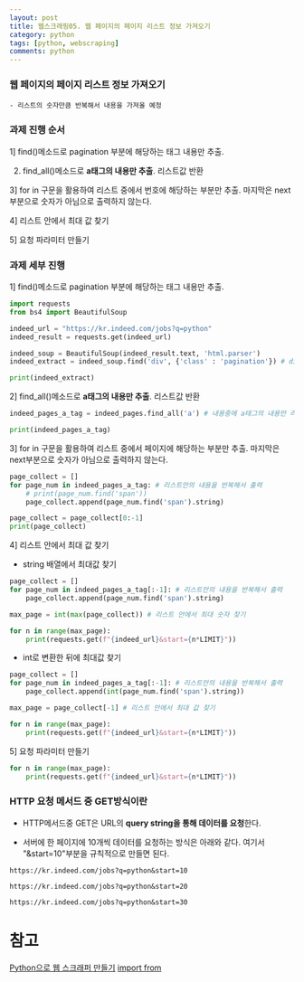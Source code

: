 ```yaml
---
layout: post
title: 웹스크래핑05. 웹 페이지의 페이지 리스트 정보 가져오기
category: python
tags: [python, webscraping]
comments: python
---
```


### 웹 페이지의 페이지 리스트 정보 가져오기

    - 리스트의 숫자만큼 반복해서 내용을 가져올 예정
    
### 과제 진행 순서

1] find()메소드로 pagination 부분에 해당하는 태그 내용만 추출.

2) find_all()메소드로 **a태그의 내용만 추출**. 리스트값 반환

3] for in 구문을 활용하여 리스트 중에서 번호에 해당하는 부분만 추출. 마지막은 next부분으로 숫자가 아님으로 출력하지 않는다.

4] 리스트 안에서 최대 값 찾기

5] 요청 파라미터 만들기

### 과제 세부 진행

1] find()메소드로 pagination 부분에 해당하는 태그 내용만 추출.

```python
import requests
from bs4 import BeautifulSoup

indeed_url = "https://kr.indeed.com/jobs?q=python"
indeed_result = requests.get(indeed_url)

indeed_soup = BeautifulSoup(indeed_result.text, 'html.parser')
indeed_extract = indeed_soup.find('div', {'class' : 'pagination'}) # div태그안의 pagination 클래스 태그를 추출한다. find()메소드로 리턴값은 한 줄의 태그이다!

print(indeed_extract)
```

2] find_all()메소드로 **a태그의 내용만 추출**. 리스트값 반환


```python
indeed_pages_a_tag = indeed_pages.find_all('a') # 내용중에 a태그의 내용만 리스트로 반환

print(indeed_pages_a_tag)
```

3] for in 구문을 활용하여 리스트 중에서 페이지에 해당하는 부분만 추출. 마지막은 next부분으로 숫자가 아님으로 출력하지 않는다.

```python
page_collect = []
for page_num in indeed_pages_a_tag: # 리스트안의 내용을 반복해서 출력
    # print(page_num.find('span'))
    page_collect.append(page_num.find('span').string)

page_collect = page_collect[0:-1]
print(page_collect)
```

4] 리스트 안에서 최대 값 찾기

- string 배열에서 최대값 찾기

```python
page_collect = []
for page_num in indeed_pages_a_tag[:-1]: # 리스트안의 내용을 반복해서 출력
    page_collect.append(page_num.find('span').string)

max_page = int(max(page_collect)) # 리스트 안에서 최대 숫자 찾기

for n in range(max_page):
    print(requests.get(f"{indeed_url}&start={n*LIMIT}"))
```

- int로 변환한 뒤에 최대값 찾기

```python
page_collect = []
for page_num in indeed_pages_a_tag[:-1]: # 리스트안의 내용을 반복해서 출력
    page_collect.append(int(page_num.find('span').string))

max_page = page_collect[-1] # 리스트 안에서 최대 값 찾기

for n in range(max_page):
    print(requests.get(f"{indeed_url}&start={n*LIMIT}"))
```

5] 요청 파라미터 만들기

```python
for n in range(max_page):
    print(requests.get(f"{indeed_url}&start={n*LIMIT}"))
```

### HTTP 요청 메서드 중 GET방식이란

- HTTP메서드중 GET은 URL의 **query string을 통해 데이터를 요청**한다.

- 서버에 한 페이지에 10개씩 데이터를 요청하는 방식은 아래와 같다. 여기서 "&start=10"부분을 규칙적으로 만들면 된다.

```
https://kr.indeed.com/jobs?q=python&start=10

https://kr.indeed.com/jobs?q=python&start=20

https://kr.indeed.com/jobs?q=python&start=30
```


# 참고

[Python으로 웹 스크래퍼 만들기](https://nomadcoders.co/python-for-beginners/lectures/118)
[import from](http://cloudrain21.com/python-difference-between-import-from-import)